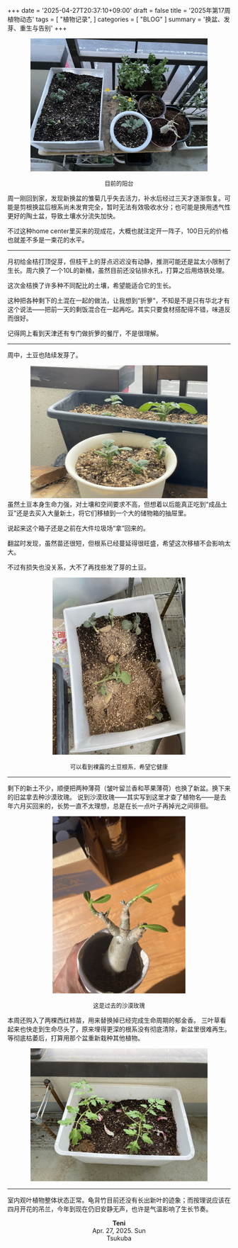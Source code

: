 +++
date = '2025-04-27T20:37:10+09:00'
draft = false
title = '2025年第17周植物动态'
tags = [ "植物记录", ]
categories = [ "BLOG" ]
summary = '换盆、发芽、重生与告别'
+++

<div style="text-align: center"><img width="400" height="300"img src="https://github.com/aeoliantn/pic/blob/main/IMG_2608.JPG?raw=true"/>
</div>

<center>  

  
<font size="2">目前的阳台</font>
   
 </center>

周一刚回到家，发现新换盆的雏菊几乎失去活力，补水后经过三天才逐渐恢复。可能是剪根换盆后根系尚未发育完全，暂时无法有效吸收水分；也可能是换用透气性更好的陶土盆，导致土壤水分流失加快。

不过这种home center里买来的现成花，大概也就注定开一阵子，100日元的价格也就差不多是一束花的水平。
___

月初给金桔打顶促芽，但枝干上的芽点迟迟没有动静，推测可能还是盆太小限制了生长。周六换了一个10L的新桶，虽然目前还没钻排水孔，打算之后用烙铁处理。

这次金桔换了许多种不同配比的土壤，希望能适合它的生长。

这种把各种剩下的土混在一起的做法，让我想到“折箩”，不知是不是只有华北才有这个说法——把前一天的剩饭混合在一起再吃。其实只要食材搭配得不错，味道反而很好。

记得网上看到天津还有专门做折箩的餐厅，不是很理解。
___


周中，土豆也陆续发芽了。

<div style="text-align: center"><img width="400" height="300"img src="https://github.com/aeoliantn/pic/blob/main/IMG_2586.JPG?raw=true"/>
</div>
虽然土豆本身生命力强，对土壤和空间要求不高，但想着以后能真正吃到“成品土豆”还是去买入大量新土，将它们移植到一个大的储物箱的抽屉里。

说起来这个箱子还是之前在大件垃圾场“拿”回来的。

翻盆时发现，虽然苗还很短，但根系已经蔓延得很旺盛，希望这次移植不会影响太大。

不过有损失也没关系，大不了再找些发了芽的土豆。
<div style="text-align: center"><img width="300" height="400"img src="https://github.com/aeoliantn/pic/blob/main/IMG_2607.JPG?raw=true"/>
</div>
 <center>  

  
<font size="2">可以看到裸露的土豆根系，希望它健康                               </font>
   
 </center>

___


剩下的新土不少，顺便把两种薄荷（皱叶留兰香和苹果薄荷）也换了新盆。换下来的旧盆拿去种沙漠玫瑰。
说到沙漠玫瑰——其实写到这里才查了植物名——是去年六月买回来的，长势一直不太理想，总是在长一点叶子再掉光之间徘徊。
<div style="text-align: center"><img width="300" height="400"img src="https://github.com/aeoliantn/pic/blob/main/IMG_7830.JPG?raw=true"/> 
</div>

<center>  

  
<font size="2">这是过去的沙漠玫瑰</font>
   
 </center>




本周还购入了两棵西红柿苗，用来替换掉已经完成生命周期的郁金香。
三叶草看起来也快走到生命尽头了，原来埋得更深的根系没有彻底清除，新盆里很难再生。等彻底枯萎后，打算用那个盆重新栽种其他植物。
<div style="text-align: center"><img width="400" height="300"img src="https://github.com/aeoliantn/pic/blob/main/IMG_2581.JPG?raw=true"/>
</div>

___

室内观叶植物整体状态正常。龟背竹目前还没有长出新叶的迹象；而按理说应该在四月开花的吊兰，今年到现在仍旧安静无声，也许是气温影响了生长节奏。

<center>  

  

 **Teni**  
   Apr. 27, 2025. Sun  
  Tsukuba

</center>